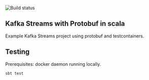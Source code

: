 ![Build status](https://github.com/florind/kafka-streams-protobuf-scala/workflows/Scala%20CI/badge.svg)

## Kafka Streams with Protobuf in scala

Example Kafka Streams project using protobuf and testcontainers.

## Testing
Prerequisites: docker daemon running locally.
```
sbt test
```